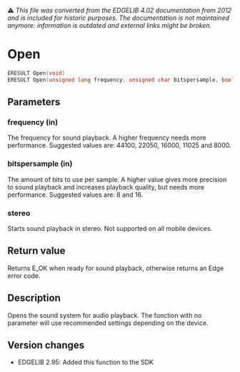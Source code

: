 :warning: _This file was converted from the EDGELIB 4.02 documentation from 2012 and is included for historic purposes. The documentation is not maintained anymore: information is outdated and external links might be broken._

# Open


```c++
ERESULT Open(void) 
ERESULT Open(unsigned long frequency, unsigned char bitspersample, bool stereo)
```

## Parameters
### frequency (in)
The frequency for sound playback. A higher frequency needs more performance. Suggested values are: 44100, 22050, 16000, 11025 and 8000.

### bitspersample (in)
The amount of bits to use per sample. A higher value gives more precision to sound playback and increases playback quality, but needs more performance. Suggested values are: 8 and 16.

### stereo
Starts sound playback in stereo. Not supported on all mobile devices.

## Return value
Returns E_OK when ready for sound playback, otherwise returns an Edge error code.

## Description
Opens the sound system for audio playback. The function with no parameter will use recommended settings depending on the device.

## Version changes
- EDGELIB 2.95: Added this function to the SDK


